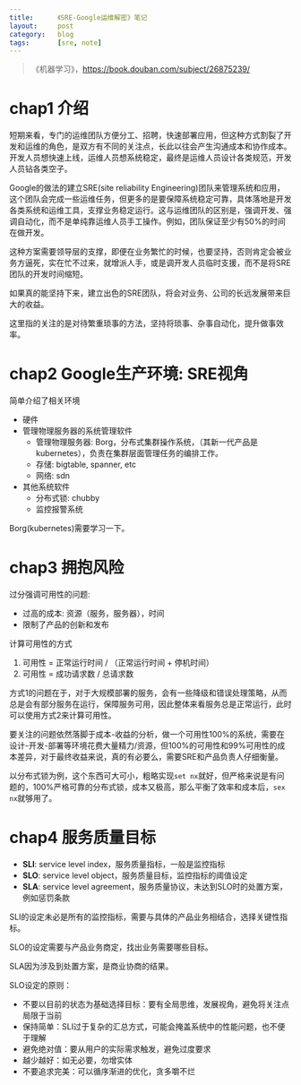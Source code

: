 ```yaml
---
title:      《SRE-Google运维解密》笔记
layout:     post
category:   blog
tags:       [sre, note]
---
```


>《机器学习》，https://book.douban.com/subject/26875239/

# chap1 介绍

短期来看，专门的运维团队方便分工、招聘，快速部署应用，但这种方式割裂了开发和运维的角色，是双方有不同的关注点，长此以往会产生沟通成本和协作成本。开发人员想快速上线，运维人员想系统稳定，最终是运维人员设计各类规范，开发人员钻各类空子。

Google的做法的建立SRE(site reliability Engineering)团队来管理系统和应用，这个团队会完成一些运维任务，但更多的是要保障系统稳定可靠，具体落地是开发各类系统和运维工具，支撑业务稳定运行。这与运维团队的区别是，强调开发、强调自动化，而不是单纯靠运维人员手工操作。例如，团队保证至少有50%的时间在做开发。

这种方案需要领导层的支撑，即便在业务繁忙的时候，也要坚持，否则肯定会被业务方逼死，实在忙不过来，就增派人手，或是调开发人员临时支援，而不是将SRE团队的开发时间缩短。

如果真的能坚持下来，建立出色的SRE团队，将会对业务、公司的长远发展带来巨大的收益。

这里指的关注的是对待繁重琐事的方法，坚持将琐事、杂事自动化，提升做事效率。

# chap2 Google生产环境: SRE视角

简单介绍了相关环境

* 硬件
* 管理物理服务器的系统管理软件
    * 管理物理服务器: Borg，分布式集群操作系统，（其新一代产品是kubernetes），负责在集群层面管理任务的编排工作。
    * 存储: bigtable, spanner, etc
    * 网络: sdn
* 其他系统软件
    * 分布式锁: chubby
    * 监控报警系统

Borg(kubernetes)需要学习一下。

# chap3 拥抱风险

过分强调可用性的问题:

* 过高的成本: 资源（服务，服务器），时间
* 限制了产品的创新和发布

计算可用性的方式

1. 可用性 = 正常运行时间 / （正常运行时间 + 停机时间）
1. 可用性 = 成功请求数 / 总请求数

方式1的问题在于，对于大规模部署的服务，会有一些降级和错误处理策略，从而总是会有部分服务在运行，保障服务可用，因此整体来看服务总是正常运行，此时可以使用方式2来计算可用性。

要关注的问题依然落脚于成本-收益的分析，做一个可用性100%的系统，需要在设计-开发-部署等环境花费大量精力/资源，但100%的可用性和99%可用性的成本差异，对于最终收益来说，真的有必要么，需要SRE和产品负责人仔细衡量。

以分布式锁为例，这个东西可大可小，粗略实现`set nx`就好，但严格来说是有问题的，100%严格可靠的分布式锁，成本又极高，那么平衡了效率和成本后，`sex nx`就够用了。

# chap4 服务质量目标

* **SLI**: service level index，服务质量指标，一般是监控指标
* **SLO**: service level object，服务质量目标，监控指标的阈值设定
* **SLA**: service level agreement，服务质量协议，未达到SLO时的处置方案，例如惩罚条款

SLI的设定未必是所有的监控指标，需要与具体的产品业务相结合，选择关键性指标。

SLO的设定需要与产品业务商定，找出业务需要哪些目标。

SLA因为涉及到处置方案，是商业协商的结果。

SLO设定的原则：

* 不要以目前的状态为基础选择目标：要有全局思维，发展视角，避免将关注点局限于当前
* 保持简单：SLI过于复杂的汇总方式，可能会掩盖系统中的性能问题，也不便于理解
* 避免绝对值：要从用户的实际需求触发，避免过度要求
* 越少越好：如无必要，勿增实体
* 不要追求完美：可以循序渐进的优化，贪多嚼不烂